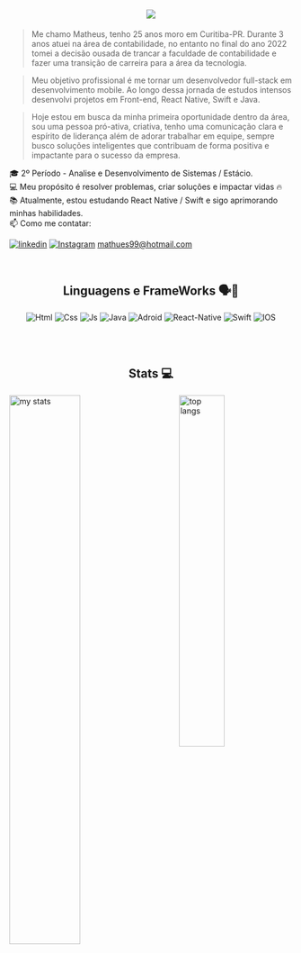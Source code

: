 <h1 align="center">
  <a href="https://git.io/typing-svg">
    <img src="https://readme-typing-svg.herokuapp.com/?lines=+Seja+Muito+Bem-Vindo(a);&center=true&size=25">
  </a>
</h1>

> Me chamo Matheus, tenho 25 anos moro em Curitiba-PR. Durante 3 anos atuei na área de contabilidade, no entanto no final do ano 2022 tomei a decisão ousada de trancar a faculdade de contabilidade e fazer uma transição de carreira para a área da tecnologia.

> Meu objetivo profissional é me tornar um desenvolvedor full-stack em desenvolvimento mobile. Ao longo dessa jornada de estudos intensos desenvolvi projetos em Front-end, React Native, Swift e Java.

> Hoje estou em busca da minha primeira oportunidade dentro da área, sou uma pessoa pró-ativa, criativa, tenho uma comunicação clara e espírito de liderança além de adorar trabalhar em equipe, sempre busco soluções inteligentes que contribuam de forma positiva e impactante para o sucesso da empresa.

🎓 2º Período - Analise e Desenvolvimento de Sistemas / Estácio.</br>
💻 Meu propósito é resolver problemas, criar soluções e impactar vidas 🔥</br>
📚 Atualmente, estou estudando React Native / Swift e sigo aprimorando minhas habilidades.
</br>
📫 Como me contatar:

[![linkedin](https://img.shields.io/badge/LinkedIn-0077B5?style=for-the-badge&logo=linkedin&logoColor=white)](https://www.linkedin.com/in/matheus-vieira-023177202/)
[![Instagram](https://img.shields.io/badge/Instagram-E4405F?style=for-the-badge&logo=instagram&logoColor=white)](https://www.instagram.com/mathvieiraa/) mathues99@hotmail.com 


<br>

### <h2 align="center">Linguagens e FrameWorks 🗣️💬</h2>

<div align="center">
  <img aling="" alt="Html" src="https://img.shields.io/badge/HTML-239120?style=for-the-badge&logo=html5&logoColor=white"/>
  <img aling="" alt="Css" src="https://img.shields.io/badge/CSS3-1572B6?style=for-the-badge&logo=css3&logoColor=white"/>
  <img aling="" alt="Js" src="https://img.shields.io/badge/JavaScript-F7DF1E?style=for-the-badge&logo=javascript&logoColor=black"/>
  <img aling="" alt="Java" src="https://img.shields.io/badge/Java-ED8B00?style=for-the-badge&logo=openjdk&logoColor=white"/>
  <img aling="" alt="Adroid" src="https://img.shields.io/badge/Android-3DDC84?style=for-the-badge&logo=android&logoColor=white"/>
  <img aling="" alt="React-Native" src="https://img.shields.io/badge/React_Native-20232A?style=for-the-badge&logo=react&logoColor=61DAFB"/>
  <img aling="" alt="Swift" src="https://img.shields.io/badge/Swift-FA7343?style=for-the-badge&logo=swift&logoColor=white"/>
  <img aling="" alt="IOS" src="https://img.shields.io/badge/iOS-000000?style=for-the-badge&logo=ios&logoColor=white"/>
</div>

<br><br>

### <h2 align="center"> Stats 💻 </h2>

<img alt="my stats" align="left" width="50%" src="https://github-readme-stats.vercel.app/api?username=Mathvieira98&_icons=true&theme=cobalt"/>
<img alt="top langs" align="right" width="40%" src="https://github-readme-stats.vercel.app/api/top-langs/?username=Mathvieira98&layout=compact&_progress=true_icons=true&theme=cobalt"/>
